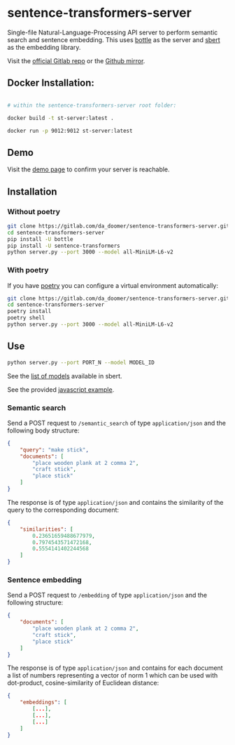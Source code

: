 # sentence-transformers-server

Single-file Natural-Language-Processing API server to perform semantic search
and sentence embedding. This uses [bottle](https://bottlepy.org/) as the server
and [sbert](https://www.sbert.net/) as the embedding library.

Visit the [official Gitlab
repo](https://gitlab.com/da_doomer/sentence-transformers-server) or the [Github
mirror](https://github.com/dadoomer/sentence-transformers-server).

## Docker Installation:

```bash

# within the sentence-transformers-server root folder:

docker build -t st-server:latest .

docker run -p 9012:9012 st-server:latest

```

## Demo

Visit the [demo page](https://da_doomer.gitlab.io/sentence-transformers-server/) to confirm your server is
reachable.

## Installation

### Without poetry

```bash
git clone https://gitlab.com/da_doomer/sentence-transformers-server.git
cd sentence-transformers-server
pip install -U bottle
pip install -U sentence-transformers
python server.py --port 3000 --model all-MiniLM-L6-v2
```

### With poetry

If you have [poetry](https://python-poetry.org/) you can configure a virtual
environment automatically:

```bash
git clone https://gitlab.com/da_doomer/sentence-transformers-server.git
cd sentence-transformers-server
poetry install
poetry shell
python server.py --port 3000 --model all-MiniLM-L6-v2
```

## Use

```bash
python server.py --port PORT_N --model MODEL_ID
```

See the [list of models](https://www.sbert.net/docs/pretrained_models.html)
available in sbert.

See the provided [javascript example](public/index.html#L16).

### Semantic search

Send a POST request to `/semantic_search` of type `application/json` and the
following body structure:

```JSON
{
	"query": "make stick",
	"documents": [
		"place wooden plank at 2 comma 2",
		"craft stick",
		"place stick"
	]
}
```

The response is of type `application/json` and contains the similarity of the
query to the corresponding document:

```JSON
{
	"similarities": [
		0.23651659488677979,
		0.7974543571472168,
		0.5554141402244568
	]
}
```

### Sentence embedding

Send a POST request to `/embedding` of type `application/json` and the
following structure:

```JSON
{
	"documents": [
		"place wooden plank at 2 comma 2",
		"craft stick",
		"place stick"
	]
}
```

The response is of type `application/json` and contains for each document
a list of numbers representing a vector of norm 1 which can be used with
dot-product, cosine-similarity of Euclidean distance:

```JSON
{
	"embeddings": [
		[...],
		[...],
		[...]
	]
}
```
